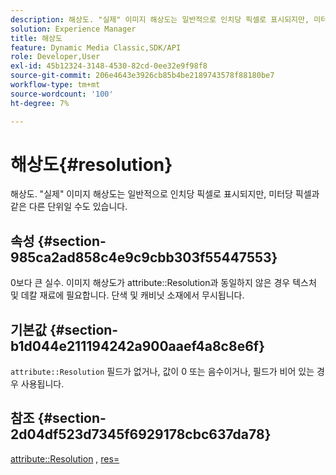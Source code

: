 ```yaml
---
description: 해상도. "실제" 이미지 해상도는 일반적으로 인치당 픽셀로 표시되지만, 미터당 픽셀과 같은 다른 단위일 수도 있습니다.
solution: Experience Manager
title: 해상도
feature: Dynamic Media Classic,SDK/API
role: Developer,User
exl-id: 45b12324-3148-4530-82cd-0ee32e9f98f8
source-git-commit: 206e4643e3926cb85b4be2189743578f88180be7
workflow-type: tm+mt
source-wordcount: '100'
ht-degree: 7%

---
```


# 해상도{#resolution}

해상도. &quot;실제&quot; 이미지 해상도는 일반적으로 인치당 픽셀로 표시되지만, 미터당 픽셀과 같은 다른 단위일 수도 있습니다.

## 속성 {#section-985ca2ad858c4e9c9cbb303f55447553}

0보다 큰 실수. 이미지 해상도가 attribute::Resolution과 동일하지 않은 경우 텍스처 및 데칼 재료에 필요합니다. 단색 및 캐비닛 소재에서 무시됩니다.

## 기본값 {#section-b1d044e211194242a900aaef4a8c8e6f}

`attribute::Resolution` 필드가 없거나, 값이 0 또는 음수이거나, 필드가 비어 있는 경우 사용됩니다.

## 참조 {#section-2d04df523d7345f6929178cbc637da78}

[attribute::Resolution](../../../../../ir-api/material-cat/image-rendering-api-ref/c-ir-material-catalog/c-ir-material-data-reference/r-ir-resolution-dataref.md#reference-09fe14e6bfbf4db6b7f4369fffecc806) , [res=](../../../../../ir-api/http-protocol/image-rendering-api-ref/c-ir-http-protocol-ref/c-ir-http-protocol-command-reference/r-ir-res.md#reference-0ad9de8887144c83a6db97b4994f7c04)
